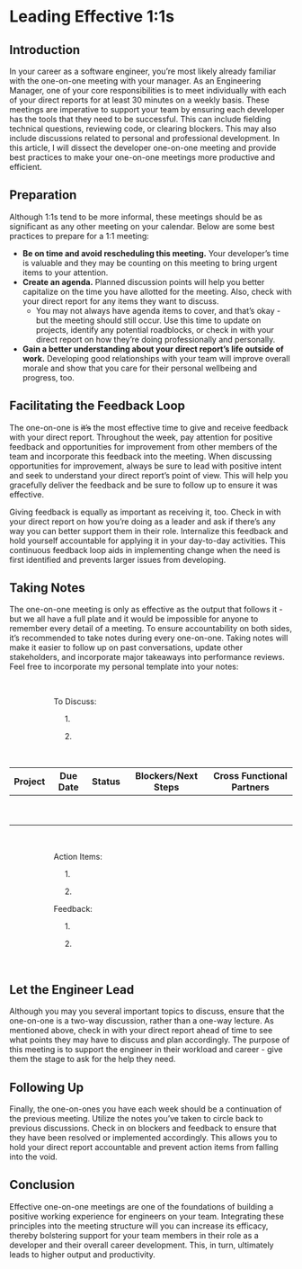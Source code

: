 # Leading Effective 1:1s

## Introduction

In your career as a software engineer, you’re most likely already familiar with the one-on-one meeting with your manager. As an Engineering Manager, one of your core responsibilities is to meet individually with each of your direct reports for at least 30 minutes on a weekly basis. These meetings are imperative to support your team by ensuring each developer has the tools that they need to be successful. This can include fielding technical questions, reviewing code, or clearing blockers. This may also include discussions related to personal and professional development. In this article, I will dissect the developer one-on-one meeting and provide best practices to make your one-on-one meetings more productive and efficient.

## Preparation

Although 1:1s tend to be more informal, these meetings should be as significant as any other meeting on your calendar. Below are some best practices to prepare for a 1:1 meeting:

- **Be on time and avoid rescheduling this meeting.** Your developer’s time is valuable and they may be counting on this meeting to bring urgent items to your attention.
- **Create an agenda.** Planned discussion points will help you better capitalize on the time you have allotted for the meeting. Also, check with your direct report for any items they want to discuss.
  - You may not always have agenda items to cover, and that’s okay - but the meeting should still occur. Use this time to update on projects, identify any potential roadblocks, or check in with your direct report on how they’re doing professionally and personally.
- **Gain a better understanding about your direct report’s life outside of work.** Developing good relationships with your team will improve overall morale and show that you care for their personal wellbeing and progress, too.

## Facilitating the Feedback Loop

The one-on-one is ~~it’s~~ the most effective time to give and receive feedback with your direct report. Throughout the week, pay attention for positive feedback and opportunities for improvement from other members of the team and incorporate this feedback into the meeting. When discussing opportunities for improvement, always be sure to lead with positive intent and seek to understand your direct report’s point of view. This will help you gracefully deliver the feedback and be sure to follow up to ensure it was effective.

Giving feedback is equally as important as receiving it, too. Check in with your direct report on how you’re doing as a leader and ask if there’s any way you can better support them in their role. Internalize this feedback and hold yourself accountable for applying it in your day-to-day activities. This continuous feedback loop aids in implementing change when the need is first identified and prevents larger issues from developing.

## Taking Notes

The one-on-one meeting is only as effective as the output that follows it - but we all have a full plate and it would be impossible for anyone to remember every detail of a meeting. To ensure accountability on both sides, it’s recommended to take notes during every one-on-one. Taking notes will make it easier to follow up on past conversations, update other stakeholders, and incorporate major takeaways into performance reviews. Feel free to incorporate my personal template into your notes:

&nbsp;

&nbsp;&nbsp;&nbsp;&nbsp;&nbsp;&nbsp;&nbsp;&nbsp;&nbsp;&nbsp;&nbsp;&nbsp;&nbsp;&nbsp;&nbsp;&nbsp;&nbsp;&nbsp;&nbsp;&nbsp;To Discuss:

&nbsp;&nbsp;&nbsp;&nbsp;&nbsp;&nbsp;&nbsp;&nbsp;&nbsp;&nbsp;&nbsp;&nbsp;&nbsp;&nbsp;&nbsp;&nbsp;&nbsp;&nbsp;&nbsp;&nbsp;&nbsp;&nbsp;&nbsp;&nbsp;&nbsp;1.

&nbsp;&nbsp;&nbsp;&nbsp;&nbsp;&nbsp;&nbsp;&nbsp;&nbsp;&nbsp;&nbsp;&nbsp;&nbsp;&nbsp;&nbsp;&nbsp;&nbsp;&nbsp;&nbsp;&nbsp;&nbsp;&nbsp;&nbsp;&nbsp;&nbsp;2.

&nbsp;

| Project | Due Date | Status | Blockers/Next Steps | Cross Functional Partners |
| ------- | -------- | ------ | ------------------- | ------------------------- |
| &nbsp;  |          |        |                     |                           |
| &nbsp;  |          |        |                     |                           |

&nbsp;

&nbsp;&nbsp;&nbsp;&nbsp;&nbsp;&nbsp;&nbsp;&nbsp;&nbsp;&nbsp;&nbsp;&nbsp;&nbsp;&nbsp;&nbsp;&nbsp;&nbsp;&nbsp;&nbsp;&nbsp;Action Items:

&nbsp;&nbsp;&nbsp;&nbsp;&nbsp;&nbsp;&nbsp;&nbsp;&nbsp;&nbsp;&nbsp;&nbsp;&nbsp;&nbsp;&nbsp;&nbsp;&nbsp;&nbsp;&nbsp;&nbsp;&nbsp;&nbsp;&nbsp;&nbsp;&nbsp;1.

&nbsp;&nbsp;&nbsp;&nbsp;&nbsp;&nbsp;&nbsp;&nbsp;&nbsp;&nbsp;&nbsp;&nbsp;&nbsp;&nbsp;&nbsp;&nbsp;&nbsp;&nbsp;&nbsp;&nbsp;&nbsp;&nbsp;&nbsp;&nbsp;&nbsp;2.

&nbsp;&nbsp;&nbsp;&nbsp;&nbsp;&nbsp;&nbsp;&nbsp;&nbsp;&nbsp;&nbsp;&nbsp;&nbsp;&nbsp;&nbsp;&nbsp;&nbsp;&nbsp;&nbsp;&nbsp;Feedback:

&nbsp;&nbsp;&nbsp;&nbsp;&nbsp;&nbsp;&nbsp;&nbsp;&nbsp;&nbsp;&nbsp;&nbsp;&nbsp;&nbsp;&nbsp;&nbsp;&nbsp;&nbsp;&nbsp;&nbsp;&nbsp;&nbsp;&nbsp;&nbsp;&nbsp;1.

&nbsp;&nbsp;&nbsp;&nbsp;&nbsp;&nbsp;&nbsp;&nbsp;&nbsp;&nbsp;&nbsp;&nbsp;&nbsp;&nbsp;&nbsp;&nbsp;&nbsp;&nbsp;&nbsp;&nbsp;&nbsp;&nbsp;&nbsp;&nbsp;&nbsp;2.

&nbsp;

## Let the Engineer Lead

Although you may you several important topics to discuss, ensure that the one-on-one is a two-way discussion, rather than a one-way lecture. As mentioned above, check in with your direct report ahead of time to see what points they may have to discuss and plan accordingly. The purpose of this meeting is to support the engineer in their workload and career - give them the stage to ask for the help they need.

## Following Up

Finally, the one-on-ones you have each week should be a continuation of the previous meeting. Utilize the notes you’ve taken to circle back to previous discussions. Check in on blockers and feedback to ensure that they have been resolved or implemented accordingly. This allows you to hold your direct report accountable and prevent action items from falling into the void.

## Conclusion

Effective one-on-one meetings are one of the foundations of building a positive working experience for engineers on your team. Integrating these principles into the meeting structure will you can increase its efficacy, thereby bolstering support for your team members in their role as a developer and their overall career development. This, in turn, ultimately leads to higher output and productivity.
